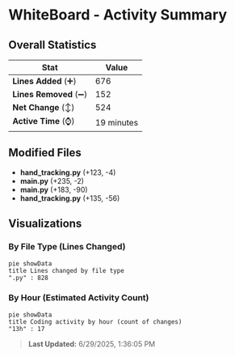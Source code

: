 # WhiteBoard - Activity Summary 

## Overall Statistics

| Stat                   | Value                                                             |
| ---------------------- | ----------------------------------------------------------------- |
| **Lines Added** (➕)   | 676                                          |
| **Lines Removed** (➖) | 152                                        |
| **Net Change** (↕)    | 524                |
| **Active Time** (⌚)   | 19 minutes |


## Modified Files
- **hand_tracking.py** (+123, -4)
- **main.py** (+235, -2)
- **main.py** (+183, -90)
- **hand_tracking.py** (+135, -56)

## Visualizations

### By File Type (Lines Changed)

```mermaid
pie showData
title Lines changed by file type
".py" : 828
```

### By Hour (Estimated Activity Count)

```mermaid
pie showData
title Coding activity by hour (count of changes)
"13h" : 17
```


> **Last Updated:** 6/29/2025, 1:36:05 PM